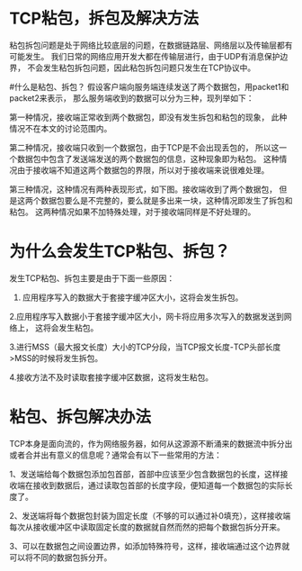 # TCP粘包，拆包及解决方法
粘包拆包问题是处于网络比较底层的问题，在数据链路层、网络层以及传输层都有可能发生。
我们日常的网络应用开发大都在传输层进行，由于UDP有消息保护边界，
不会发生粘包拆包问题，因此粘包拆包问题只发生在TCP协议中。

 

#什么是粘包、拆包？
假设客户端向服务端连续发送了两个数据包，用packet1和packet2来表示，
那么服务端收到的数据可以分为三种，现列举如下：

第一种情况，接收端正常收到两个数据包，即没有发生拆包和粘包的现象，
此种情况不在本文的讨论范围内。

 

 

第二种情况，接收端只收到一个数据包，由于TCP是不会出现丢包的，
所以这一个数据包中包含了发送端发送的两个数据包的信息，这种现象即为粘包。
这种情况由于接收端不知道这两个数据包的界限，所以对于接收端来说很难处理。

 

 

第三种情况，这种情况有两种表现形式，如下图。接收端收到了两个数据包，
但是这两个数据包要么是不完整的，要么就是多出来一块，这种情况即发生了拆包和粘包。
这两种情况如果不加特殊处理，对于接收端同样是不好处理的。

 

 

 

 

 

# 为什么会发生TCP粘包、拆包？
发生TCP粘包、拆包主要是由于下面一些原因：

 

1. 应用程序写入的数据大于套接字缓冲区大小，这将会发生拆包。

 

2.应用程序写入数据小于套接字缓冲区大小，网卡将应用多次写入的数据发送到网络上，
这将会发生粘包。

 

3.进行MSS（最大报文长度）大小的TCP分段，当TCP报文长度-TCP头部长度>MSS的时候将发生拆包。

 

4.接收方法不及时读取套接字缓冲区数据，这将发生粘包。

 

 

 

# 粘包、拆包解决办法
TCP本身是面向流的，作为网络服务器，如何从这源源不断涌来的数据流中拆分出或者合并出有意义的信息呢？通常会有以下一些常用的方法：

1、发送端给每个数据包添加包首部，首部中应该至少包含数据包的长度，这样接收端在接收到数据后，通过读取包首部的长度字段，便知道每一个数据包的实际长度了。

2、发送端将每个数据包封装为固定长度（不够的可以通过补0填充），这样接收端每次从接收缓冲区中读取固定长度的数据就自然而然的把每个数据包拆分开来。

3、可以在数据包之间设置边界，如添加特殊符号，这样，接收端通过这个边界就可以将不同的数据包拆分开。